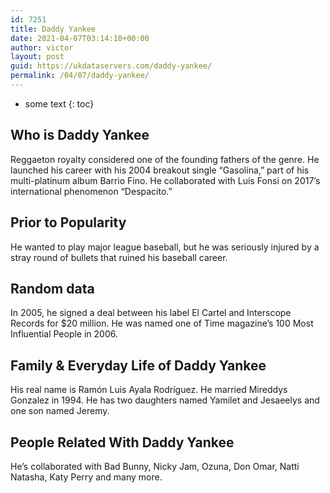 ```yaml
---
id: 7251
title: Daddy Yankee
date: 2021-04-07T03:14:10+00:00
author: victor
layout: post
guid: https://ukdataservers.com/daddy-yankee/
permalink: /04/07/daddy-yankee/
---
```


* some text
{: toc}


## Who is Daddy Yankee



Reggaeton royalty considered one of the founding fathers of the genre. He launched his career with his 2004 breakout single &#8220;Gasolina,&#8221; part of his multi-platinum album Barrio Fino. He collaborated with Luis Fonsi on 2017&#8217;s international phenomenon &#8220;Despacito.&#8221; 

                
                
                
## Prior to Popularity



He wanted to play major league baseball, but he was seriously injured by a stray round of bullets that ruined his baseball career. 

                
                
                
## Random data



In 2005, he signed a deal between his label El Cartel and Interscope Records for $20 million. He was named one of Time magazine&#8217;s 100 Most Influential People in 2006. 

                
                
                
## Family & Everyday Life of Daddy Yankee



His real name is Ramón Luis Ayala Rodríguez. He married Mireddys Gonzalez in 1994. He has two daughters named Yamilet and Jesaeelys and one son named Jeremy. 

                
                
                
## People Related With Daddy Yankee



He&#8217;s collaborated with Bad Bunny, Nicky Jam, Ozuna, Don Omar, Natti Natasha, Katy Perry and many more. 

                
              
            
          
          
          
